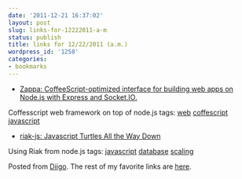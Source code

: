 ```yaml
---
date: '2011-12-21 16:37:02'
layout: post
slug: links-for-12222011-a-m
status: publish
title: links for 12/22/2011 (a.m.)
wordpress_id: '1258'
categories:
- bookmarks
---
```



  * [Zappa: CoffeeScript-optimized interface for building web apps on Node.js with Express and Socket.IO.](http://zappajs.org)


Coffesscript web framework on top of node.js
 tags:                      [web](http://www.diigo.com/user/eobrain/web)            [coffescript](http://www.diigo.com/user/eobrain/coffescript)            [javascript](http://www.diigo.com/user/eobrain/javascript)


  * [riak-js: Javascript Turtles All the Way Down](http://www.slideshare.net/seancribbs/riakjs-javascript-turtles-all-the-way-down)


Using Riak from node.js
 tags:                      [javascript](http://www.diigo.com/user/eobrain/javascript)            [database](http://www.diigo.com/user/eobrain/database)            [scaling](http://www.diigo.com/user/eobrain/scaling)


Posted from [Diigo](http://www.diigo.com). The rest of my favorite links are [here](http://www.diigo.com/user/eobrain).
